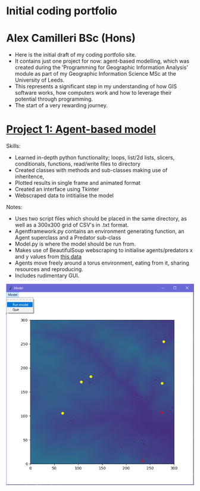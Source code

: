 # Initial coding portfolio
# Alex Camilleri BSc (Hons)
* Here is the initial draft of my coding portfolio site.
* It contains just one project for now: agent-based modelling, which was created during the 'Programming for Geographic Information Analysis' module as part of my Geographic Information Science MSc at the University of Leeds.
* This represents a significant step in my understanding of how GIS software works, how computers work and how to leverage their potential through programming.
* The start of a very rewarding journey.

# [Project 1: Agent-based model](https://github.com/Jiinglelocks/Agent-based-modelling/tree/main/Model)
Skills:
* Learned in-depth python functionality; loops, list/2d lists, slicers, conditionals, functions, read/write files to directory
* Created classes with methods and sub-classes making use of inheritence,
* Plotted results in single frame and animated format
* Created an interface using Tkinter
* Webscraped data to intitialise the model

Notes:
* Uses two script files which should be placed in the same directory, as well as a 300x300 grid of CSV's in .txt format. 
* Agentframework.py contains an environment generating function, an Agent superclass and a Predator sub-class
* Model.py is where the model should be run from.
* Makes use of BeautifulSoup webscraping to initialise agents/predators x and y values from [this data](https://jiinglelocks.github.io/Agent-based-modelling/Model/data2.html)
* Agents move freely around a torus environment, eating from it, sharing resources and reproducing.
* Includes rudimentary GUI.

![](https://github.com/Jiinglelocks/Agent-based-modelling/blob/main/placeholder.png)


